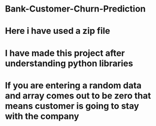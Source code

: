 # Bank-Customer-Churn-Prediction
# Here i have used a zip file 
# I have made this project after understanding python libraries
# If you are entering a random data and array comes out to be zero that means customer is going to stay with the company
